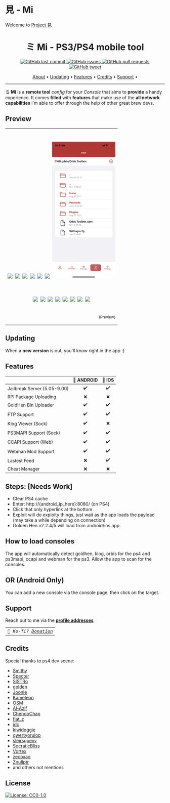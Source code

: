 # 見 - Mi

Welcome to [Project 見](https://jisho.org/search/%E8%A6%8B%20%23kanji) 

<h1 align="center">ミ Mi - PS3/PS4 mobile tool</h1>


<p align="center">
    <a href="https://github.com/mitai-app/Mi/commits/master">
    <img src="https://img.shields.io/github/last-commit/mitai-app/Mi.svg?style=flat-square&logo=github&logoColor=white"
         alt="GitHub last commit">
    <a href="https://github.com/mitai-app/Mi/issues">
    <img src="https://img.shields.io/github/issues-raw/mitai-app/Mi.svg?style=flat-square&logo=github&logoColor=white"
         alt="GitHub issues">
    <a href="https://github.com/mitai-app/Mi/pulls">
    <img src="https://img.shields.io/github/issues-pr-raw/mitai-app/Mi.svg?style=flat-square&logo=github&logoColor=white"
         alt="GitHub pull requests">
    <a href="https://twitter.com/MrSmithyx">
    <img src="https://img.shields.io/twitter/url/https/github.com/mitai-app/Mi.svg?style=flat-square&logo=twitter"
         alt="GitHub tweet">
</p>
      
<p align="center">
  <a href="#preview">About</a> •
  <a href="#updating">Updating</a> •
  <a href="#features">Features</a> •
  <a href="#credits">Credits</a> •
  <a href="#support">Support</a> •
</p>

---

**ミ Mi** is a **remote tool** _config_ for your _Console_ that aims to **provide** a handy experience.
It comes **filled** with **features** that make use of the **all network capabilities** i'm able to offer through the help of other great brew devs.
      
## Preview

<table>
<tr>
<td>
  
<h1 align="center">
<p float="left">
  <img src="https://github.com/mitai-app/Mi/blob/main/home.png" width="200" />
  <img src="https://github.com/mitai-app/Mi/blob/main/ps4.png" width="200" /> 
  <img src="https://github.com/mitai-app/Mi/blob/main/ps3-upper.png" width="200" /> 
  <img src="https://github.com/mitai-app/Mi/blob/main/ps3-lower.png" width="200" />
  <img src="https://github.com/mitai-app/Mi/blob/main/repo.png" width="200" />
  <img src="https://github.com/mitai-app/Mi/blob/main/repo-expand.png" width="200" />
  <img src="https://github.com/mitai-app/Mi/blob/main/ftp.png" width="200" />
</p>
</h1>

      
<h1 align="center">
<p float="left">
  <img src="https://github.com/mitai-app/Mi-Android-POC/blob/main/success.png?raw=true" width="200" />
  <img src="https://github.com/mitai-app/Mi-Android-POC/blob/main/instructions.png?raw=true" width="200" /> 
  <img src="https://github.com/mitai-app/Mi-Android-POC/blob/main/home.png?raw=true" width="200" /> 
  <img src="https://github.com/mitai-app/Mi-Android-POC/blob/main/console.png?raw=true" width="200" />
  <img src="https://github.com/mitai-app/Mi-Android-POC/blob/main/payload.png?raw=true" width="200" />
  <img src="https://github.com/mitai-app/Mi-Android-POC/blob/main//ftp.png?raw=true" width="200" />
  <img src="https://github.com/mitai-app/Mi-Android-POC/blob/main/setting.png?raw=true" width="200" />
  <img src="https://github.com/mitai-app/Mi-Android-POC/blob/main/failed.png?raw=true" width="200" />
</p>
</h1>

<p align="right">
<sub>(Preview)</sub>
</p>

</td>
</tr>
</table>


## Updating

When a **new version** is out, you'll know right in the app :)
      
## Features


|                             | 🤖 ANDROID         | 📱 IOS           |
| --------------------------  | :----------------: | :---------------:|
| Jailbreak Server (5.05-9.00)|         ✔️         |        ✔️        |
| RPI Package Uploading       |         ❌         |        ❌        |
| GoldHen Bin Uploader        |         ✔️         |        ✔️        |
| FTP Support                 |         ✔️         |        ✔️        |
| Klog Viewer (Sock)          |         ✔️         |        ❌        |
| PS3MAPI Support (Sock)      |         ✔️         |        ✔️        |
| CCAPI Support (Web)         |         ✔️         |        ✔️        |
| Webman Mod Support          |         ✔️         |        ✔️        |
| Lastest Feed                |         ❌         |        ✔️        |
| Cheat Manager               |         ❌         |        ❌        |

## Steps: [Needs Work] 
- Clear PS4 cache
- Enter: http://{android_ip_here}:8080/ (on PS4)
- Click that only hyperlink at the bottom
- Exploit will do exploity things, just wait as the app loads the payload (may take a while depending on connection)
- Golden Hen v2.2.4/5 will load from android/ios app.

## How to load consoles 
The app will automatically detect goldhen, klog, orbis for the ps4 and ps3mapi, ccapi and webman for the ps3.
Allow the app to scan for the consoles.
## OR (Android Only)
You can add a new console via the console page, then click on the target.


## Support

Reach out to me via the **[profile addresses](https://github.com/Mr-Smithy-x)**.

<table>
<tr>
<td colspan="4">
<em><samp>🎷 Ko-fi? <a href="https://ko-fi.com/mrsmithyx">Donation</a></samp></em>
</td>


</td>
</tr>

</table>
      
## Credits


      
Special thanks to ps4 dev scene:
- [Smithy](https://github.com/Mr-Smithy-x)
- [Specter](https://github.com/Cryptogenic)
- [SiSTRo](https://github.com/SiSTR0)
- [golden](https://github.com/jogolden)
- [Joonie](https://github.com/Joonie86)
- [Kameleon](https://github.com/KameleonReloaded)
- [OSM](https://github.com/OSM-Made)
- [Al-Azif](https://github.com/Al-Azif)
- [ChendoChap](https://github.com/ChendoChap)
- [flat_z](https://github.com/flatz)
- [idc](https://github.com/idc)
- [kiwidoggie](https://github.com/kiwidoggie)
- [qwertyoruiop](https://twitter.com/qwertyoruiopz)
- [sleirsgoevy](https://github.com/sleirsgoevy)
- [SocraticBliss](https://github.com/SocraticBliss)
- [Vortex](https://github.com/xvortex)
- [zecoxao](https://twitter.com/notzecoxao)
- [Znullptr](https://github.com/dmiller423)
-  and others not mentions


## License

[![License: CC0-1.0](https://img.shields.io/badge/License-CC0%201.0-lightgrey.svg)](https://tldrlegal.com/license/creative-commons-cc0-1.0-universal)
